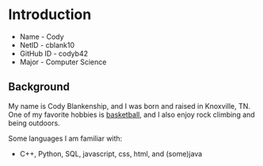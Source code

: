 # Introduction

* Name - Cody
* NetID - cblank10
* GitHub ID - codyb42
* Major - Computer Science

## Background

My name is Cody Blankenship, and I was born and raised in Knoxville, TN. One of my favorite hobbies is [basketball](https://www.nba.com/), and I also enjoy rock climbing and being outdoors.

Some languages I am familiar with:

* C++, Python, SQL, javascript, css, html, and (some)java
